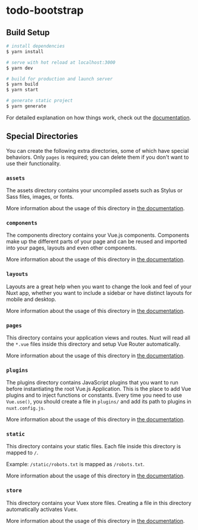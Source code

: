 # todo-bootstrap

## Build Setup

```bash
# install dependencies
$ yarn install

# serve with hot reload at localhost:3000
$ yarn dev

# build for production and launch server
$ yarn build
$ yarn start

# generate static project
$ yarn generate
```

For detailed explanation on how things work, check out the [documentation](https://nuxtjs.org).

## Special Directories

You can create the following extra directories, some of which have special behaviors. Only `pages` is required; you can delete them if you don't want to use their functionality.

### `assets`

The assets directory contains your uncompiled assets such as Stylus or Sass files, images, or fonts.

More information about the usage of this directory in [the documentation](https://nuxtjs.org/docs/2.x/directory-structure/assets).

### `components`

The components directory contains your Vue.js components. Components make up the different parts of your page and can be reused and imported into your pages, layouts and even other components.

More information about the usage of this directory in [the documentation](https://nuxtjs.org/docs/2.x/directory-structure/components).

### `layouts`

Layouts are a great help when you want to change the look and feel of your Nuxt app, whether you want to include a sidebar or have distinct layouts for mobile and desktop.

More information about the usage of this directory in [the documentation](https://nuxtjs.org/docs/2.x/directory-structure/layouts).


### `pages`

This directory contains your application views and routes. Nuxt will read all the `*.vue` files inside this directory and setup Vue Router automatically.

More information about the usage of this directory in [the documentation](https://nuxtjs.org/docs/2.x/get-started/routing).

### `plugins`

The plugins directory contains JavaScript plugins that you want to run before instantiating the root Vue.js Application. This is the place to add Vue plugins and to inject functions or constants. Every time you need to use `Vue.use()`, you should create a file in `plugins/` and add its path to plugins in `nuxt.config.js`.

More information about the usage of this directory in [the documentation](https://nuxtjs.org/docs/2.x/directory-structure/plugins).

### `static`

This directory contains your static files. Each file inside this directory is mapped to `/`.

Example: `/static/robots.txt` is mapped as `/robots.txt`.

More information about the usage of this directory in [the documentation](https://nuxtjs.org/docs/2.x/directory-structure/static).

### `store`

This directory contains your Vuex store files. Creating a file in this directory automatically activates Vuex.

More information about the usage of this directory in [the documentation](https://nuxtjs.org/docs/2.x/directory-structure/store).


<template>
  <div id="Todo">
    <h1>ToDoリスト</h1>
    <todo-form @handleParentAddTodo="handleParentAddTodo" />
    <todo-list
      :todos="todos"
      @handleParentDeleteTodo="handleParentDeleteTodo"
      @handleParentCompleteTodo="handleParentCompleteTodo" />
  </div>
</template>

<script>
// TodoForm,TodoList読み込み
import TodoForm from '@/components/TodoForm'
import TodoList from '@/components/TodoList'
import axios from './axios'

export default {
  name: 'Todo',
  components: {
    TodoForm,
    TodoList
  },
  data () {
    return {
      // データバインディング
      todos: []
    }
  },
  methods: {
    // v-onでメソッド呼び出し
    // Todoリスト追加処理
    async handleParentAddTodo (value) {
      if (value) {
        // メモを投稿するAPIを実行
        await axios.post("/tutorials", {

        })
        // メモの一覧を取得するAPIを実行
        this.todos = await axios.get("/tutorials")
      }}
    },
    // Todoリスト完了処理
    // この処理でcompleteの真偽を逆転させる
    handleParentCompleteTodo (index) {
      // this.todos[index].complete = !this.todos[index].complete
    },
    // Todoリスト削除処理
    // spliceで引数の一行を消去
    handleParentDeleteTodo (index) {
      app.post('/delete/:id', (req, res) => {
  client.query(
    'DELETE FROM items WHERE id=?',
    [req.params.id],
    (error, results) => {
      res.redirect('/index');
    }
  );
});
      // this.todos.splice(index, 1)
    }
  }

</script>

<style>

</style>